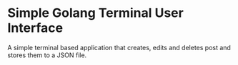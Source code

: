 # Simple Golang Terminal User Interface

A simple terminal based application that creates, edits and deletes post and stores them to a JSON file.